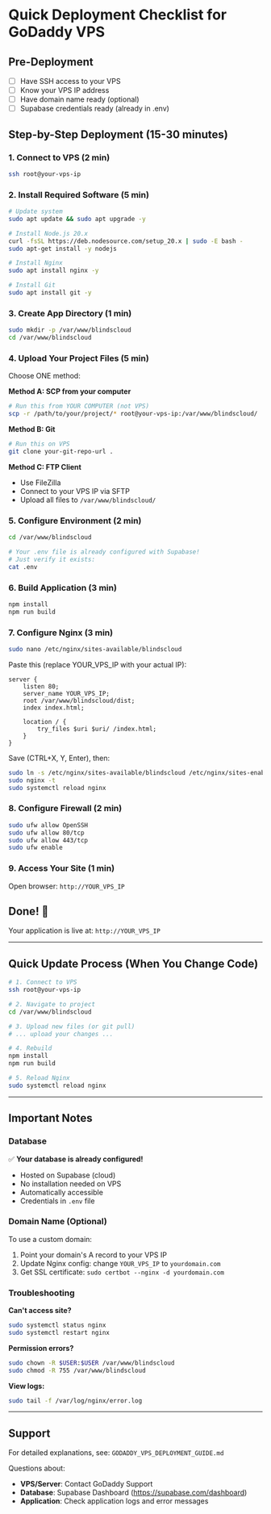 # Quick Deployment Checklist for GoDaddy VPS

## Pre-Deployment
- [ ] Have SSH access to your VPS
- [ ] Know your VPS IP address
- [ ] Have domain name ready (optional)
- [ ] Supabase credentials ready (already in .env)

## Step-by-Step Deployment (15-30 minutes)

### 1. Connect to VPS (2 min)
```bash
ssh root@your-vps-ip
```

### 2. Install Required Software (5 min)
```bash
# Update system
sudo apt update && sudo apt upgrade -y

# Install Node.js 20.x
curl -fsSL https://deb.nodesource.com/setup_20.x | sudo -E bash -
sudo apt-get install -y nodejs

# Install Nginx
sudo apt install nginx -y

# Install Git
sudo apt install git -y
```

### 3. Create App Directory (1 min)
```bash
sudo mkdir -p /var/www/blindscloud
cd /var/www/blindscloud
```

### 4. Upload Your Project Files (5 min)
Choose ONE method:

**Method A: SCP from your computer**
```bash
# Run this from YOUR COMPUTER (not VPS)
scp -r /path/to/your/project/* root@your-vps-ip:/var/www/blindscloud/
```

**Method B: Git**
```bash
# Run this on VPS
git clone your-git-repo-url .
```

**Method C: FTP Client**
- Use FileZilla
- Connect to your VPS IP via SFTP
- Upload all files to `/var/www/blindscloud/`

### 5. Configure Environment (2 min)
```bash
cd /var/www/blindscloud

# Your .env file is already configured with Supabase!
# Just verify it exists:
cat .env
```

### 6. Build Application (3 min)
```bash
npm install
npm run build
```

### 7. Configure Nginx (3 min)
```bash
sudo nano /etc/nginx/sites-available/blindscloud
```

Paste this (replace YOUR_VPS_IP with your actual IP):
```nginx
server {
    listen 80;
    server_name YOUR_VPS_IP;
    root /var/www/blindscloud/dist;
    index index.html;

    location / {
        try_files $uri $uri/ /index.html;
    }
}
```

Save (CTRL+X, Y, Enter), then:
```bash
sudo ln -s /etc/nginx/sites-available/blindscloud /etc/nginx/sites-enabled/
sudo nginx -t
sudo systemctl reload nginx
```

### 8. Configure Firewall (2 min)
```bash
sudo ufw allow OpenSSH
sudo ufw allow 80/tcp
sudo ufw allow 443/tcp
sudo ufw enable
```

### 9. Access Your Site (1 min)
Open browser: `http://YOUR_VPS_IP`

## Done! 🎉

Your application is live at: `http://YOUR_VPS_IP`

---

## Quick Update Process (When You Change Code)

```bash
# 1. Connect to VPS
ssh root@your-vps-ip

# 2. Navigate to project
cd /var/www/blindscloud

# 3. Upload new files (or git pull)
# ... upload your changes ...

# 4. Rebuild
npm install
npm run build

# 5. Reload Nginx
sudo systemctl reload nginx
```

---

## Important Notes

### Database
✅ **Your database is already configured!**
- Hosted on Supabase (cloud)
- No installation needed on VPS
- Automatically accessible
- Credentials in `.env` file

### Domain Name (Optional)
To use a custom domain:
1. Point your domain's A record to your VPS IP
2. Update Nginx config: change `YOUR_VPS_IP` to `yourdomain.com`
3. Get SSL certificate: `sudo certbot --nginx -d yourdomain.com`

### Troubleshooting

**Can't access site?**
```bash
sudo systemctl status nginx
sudo systemctl restart nginx
```

**Permission errors?**
```bash
sudo chown -R $USER:$USER /var/www/blindscloud
sudo chmod -R 755 /var/www/blindscloud
```

**View logs:**
```bash
sudo tail -f /var/log/nginx/error.log
```

---

## Support

For detailed explanations, see: `GODADDY_VPS_DEPLOYMENT_GUIDE.md`

Questions about:
- **VPS/Server**: Contact GoDaddy Support
- **Database**: Supabase Dashboard (https://supabase.com/dashboard)
- **Application**: Check application logs and error messages
